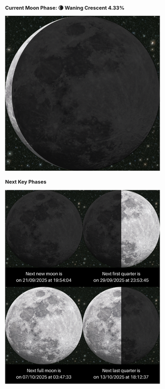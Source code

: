 ### Current Moon Phase: 🌘 Waning Crescent 4.33%
![Moon Phase](moonphase.png)
### Next Key Phases
![Gallery](gallery.png)